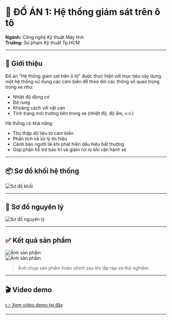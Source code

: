 # 🚗 ĐỒ ÁN 1: Hệ thống giám sát trên ô tô

**Ngành:** Công nghệ Kỹ thuật Máy tính  
**Trường:** Sư phạm Kỹ thuật Tp.HCM

---

## 🧾 Giới thiệu

Đồ án "Hệ thống giám sát trên ô tô" được thực hiện với mục tiêu xây dựng một hệ thống sử dụng các cảm biến để theo dõi các thông số quan trọng trong xe như:

- Nhiệt độ động cơ
- Độ rung
- Khoảng cách với vật cản
- Tình trạng môi trường bên trong xe (nhiệt độ, độ ẩm, v.v.)

Hệ thống có khả năng:

- Thu thập dữ liệu từ cảm biến
- Phân tích và xử lý tín hiệu
- Cảnh báo người lái khi phát hiện dấu hiệu bất thường
- Góp phần hỗ trợ bảo trì và giảm rủi ro khi vận hành xe

---

## 📦 Sơ đồ khối hệ thống

![Sơ đồ khối](CHEN-LINK-HOAC-DUONG-DAN-ANH-KHOI.png)

---

## 📐 Sơ đồ nguyên lý

![Sơ đồ nguyên lý](CHEN-LINK-HOAC-DUONG-DAN-ANH-NGUYEN-LY.png)

---

## ✅ Kết quả sản phẩm

![Ảnh sản phẩm](CHEN-ANH-SAN-PHAM-1.png)  
![Ảnh sản phẩm](CHEN-ANH-SAN-PHAM-2.png)

> Ảnh chụp sản phẩm hoàn chỉnh sau khi lắp ráp và thử nghiệm.

---

## 🎬 Video demo

[👉 Xem video demo tại đây]((https://youtu.be/67-N2rUnu7I))

---
